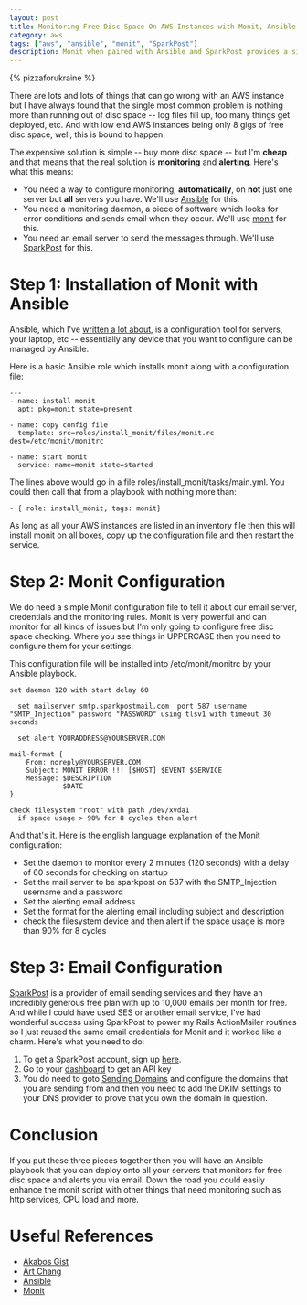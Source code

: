 ```yaml
---
layout: post
title: Monitoring Free Disc Space On AWS Instances with Monit, Ansible and SparkPost
category: aws
tags: ["aws", "ansible", "monit", "SparkPost"]
description: Monit when paired with Ansible and SparkPost provides a simple and easy way to monitor free disc space on all your AWS instances.
---
```

{% pizzaforukraine  %}

There are lots and lots of things that can go wrong with an AWS instance but I have always found that the single most common problem is nothing more than running out of disc space -- log files fill up, too many things get deployed, etc.  And with low end AWS instances being only 8 gigs of free disc space, well, this is bound to happen.

The expensive solution is simple -- buy more disc space -- but I'm **cheap** and that means that the real solution is **monitoring** and **alerting**.  Here's what this means: 

* You need a way to configure monitoring, **automatically**, on **not** just one server but **all** servers you have.  We'll use [Ansible](http://www.ansible.com/) for this.
* You need a monitoring daemon, a piece of software which looks for error conditions and sends email when they occur.  We'll use [monit](https://github.com/arnaudsj/monit) for this.
* You need an email server to send the messages through.  We'll use [SparkPost](http://www.sparkpost.com/) for this.

# Step 1: Installation of Monit with Ansible

Ansible, which I've [written a lot about](http://fuzzyblog.io/blog/category.html#ansible), is a configuration tool for servers, your laptop, etc -- essentially any device that you want to configure can be managed by Ansible.

Here is a basic Ansible role which installs monit along with a configuration file:

    ---
    - name: install monit
      apt: pkg=monit state=present
  
    - name: copy config file
      template: src=roles/install_monit/files/monit.rc dest=/etc/monit/monitrc
  
    - name: start monit
      service: name=monit state=started
    
The lines above would go in a file roles/install_monit/tasks/main.yml.  You could then call that from a playbook with nothing more than:

    - { role: install_monit, tags: monit}
    
As long as all your AWS instances are listed in an inventory file then this will install monit on all boxes, copy up the configuration file and then restart the service.

# Step 2: Monit Configuration

We do need a simple Monit configuration file to tell it about our email server, credentials and the monitoring rules.  Monit is very powerful and can monitor for all kinds of issues but I'm only going to configure free disc space checking.  Where you see things in UPPERCASE then you need to configure them for your settings.

This configuration file will be installed into /etc/monit/monitrc by your Ansible playbook.

    set daemon 120 with start delay 60

      set mailserver smtp.sparkpostmail.com  port 587 username "SMTP_Injection" password "PASSWORD" using tlsv1 with timeout 30 seconds

      set alert YOURADDRESS@YOURSERVER.COM
  
    mail-format {
        From: noreply@YOURSERVER.COM
        Subject: MONIT ERROR !!! [$HOST] $EVENT $SERVICE
        Message: $DESCRIPTION
                 $DATE
    }

    check filesystem "root" with path /dev/xvda1
      if space usage > 90% for 8 cycles then alert
      
And that's it.  Here is the english language explanation of the Monit configuration:

* Set the daemon to monitor every 2 minutes (120 seconds) with a delay of 60 seconds for checking on startup
* Set the mail server to be sparkpost on 587 with the SMTP_Injection username and a password
* Set the alerting email address
* Set the format for the alerting email including subject and description
* check the filesystem device and then alert if the space usage is more than 90% for 8 cycles

# Step 3: Email Configuration

[SparkPost](http://www.sparkpost.com) is a provider of email sending services and they have an incredibly generous free plan with up to 10,000 emails per month for free.  And while I could have used SES or another email service, I've had wonderful success using SparkPost to power my Rails ActionMailer routines so I just reused the same email credentials for Monit and it worked like a charm.  Here's what you need to do:

1.  To get a SparkPost account, sign up [here](https://app.sparkpost.com/account/credentials).
2.  Go to your [dashboard](https://app.sparkpost.com/account/credentials) to get an API key
3.  You do need to goto [Sending Domains](https://app.sparkpost.com/account/sending-domains) and configure the domains that you are sending from and then you need to add the DKIM settings to your DNS provider to prove that you own the domain in question.

# Conclusion

If you put these three pieces together then you will have an Ansible playbook that you can deploy onto all your servers that monitors for free disc space and alerts you via email.  Down the road you could easily enhance the monit script with other things that need monitoring such as http services, CPU load and more.

# Useful References

* [Akabos Gist](https://gist.github.com/akabos/3897117)
* [Art Chang](http://blog.artchang.com/post/37424851210/monitor-memcached-with-monit-and-alert-with-g
)
* [Ansible](http://www.ansible.com/)
* [Monit](https://github.com/arnaudsj/monit)